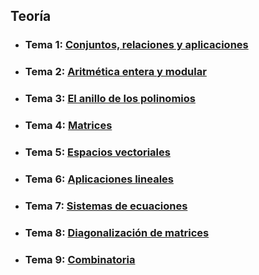 ## Teoría
- ### Tema 1: [Conjuntos, relaciones y aplicaciones](T1/README.md)
- ### Tema 2: [Aritmética entera y modular](T2/README.md)
- ### Tema 3: [El anillo de los polinomios](T3/README.md)
- ### Tema 4: [Matrices](T4/README.md)
- ### Tema 5: [Espacios vectoriales](T5/README.md)
- ### Tema 6: [Aplicaciones lineales](T6/README.md)
- ### Tema 7: [Sistemas de ecuaciones](T7/README.md)
- ### Tema 8: [Diagonalización de matrices](T8/README.md)
- ### Tema 9: [Combinatoria](T9/README.md)
